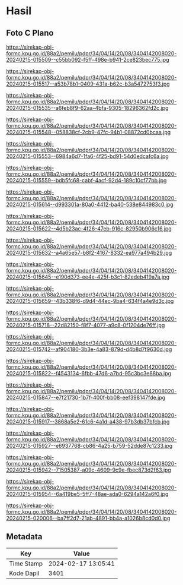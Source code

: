 # Hasil

## Foto C Plano

https://sirekap-obj-formc.kpu.go.id/88a2/pemilu/pdpr/34/04/14/20/08/3404142008020-20240215-015509--c55bb092-f5ff-498e-b941-2ce823bec775.jpg

https://sirekap-obj-formc.kpu.go.id/88a2/pemilu/pdpr/34/04/14/20/08/3404142008020-20240215-015517--a53b78b1-0409-431a-b62c-b3a5472753f3.jpg

https://sirekap-obj-formc.kpu.go.id/88a2/pemilu/pdpr/34/04/14/20/08/3404142008020-20240215-015535--a6feb8f9-62aa-4bfa-9305-18296362fd2c.jpg

https://sirekap-obj-formc.kpu.go.id/88a2/pemilu/pdpr/34/04/14/20/08/3404142008020-20240215-015548--058838cf-2cb9-47fc-94b1-08872cd0bcaa.jpg

https://sirekap-obj-formc.kpu.go.id/88a2/pemilu/pdpr/34/04/14/20/08/3404142008020-20240215-015553--6984a6d7-1fa6-4f25-bd91-54d0edcafc6a.jpg

https://sirekap-obj-formc.kpu.go.id/88a2/pemilu/pdpr/34/04/14/20/08/3404142008020-20240215-015559--bdb5fc68-cabf-4acf-92d4-189c10cf77bb.jpg

https://sirekap-obj-formc.kpu.go.id/88a2/pemilu/pdpr/34/04/14/20/08/3404142008020-20240215-015614--d993301a-80a0-4412-ba40-538e844983c0.jpg

https://sirekap-obj-formc.kpu.go.id/88a2/pemilu/pdpr/34/04/14/20/08/3404142008020-20240215-015622--4d5b23ac-4f26-47eb-916c-82950b906c16.jpg

https://sirekap-obj-formc.kpu.go.id/88a2/pemilu/pdpr/34/04/14/20/08/3404142008020-20240215-015632--a4a65e57-b8f2-4167-8332-ea977a494b29.jpg

https://sirekap-obj-formc.kpu.go.id/88a2/pemilu/pdpr/34/04/14/20/08/3404142008020-20240215-015645--e190d373-ee4e-425f-b3c1-82edeb419a7a.jpg

https://sirekap-obj-formc.kpu.go.id/88a2/pemilu/pdpr/34/04/14/20/08/3404142008020-20240215-015659--43b338f6-d9d4-44ec-9ba4-634f4a4e9d3c.jpg

https://sirekap-obj-formc.kpu.go.id/88a2/pemilu/pdpr/34/04/14/20/08/3404142008020-20240215-015718--22d82150-f8f7-4077-a9c8-0f1204de76ff.jpg

https://sirekap-obj-formc.kpu.go.id/88a2/pemilu/pdpr/34/04/14/20/08/3404142008020-20240215-015742--af904180-3b3e-4a83-879d-d4b8d7f9630d.jpg

https://sirekap-obj-formc.kpu.go.id/88a2/pemilu/pdpr/34/04/14/20/08/3404142008020-20240215-015822--f4543134-6fbb-47d6-a7bd-95c3bc3e88ba.jpg

https://sirekap-obj-formc.kpu.go.id/88a2/pemilu/pdpr/34/04/14/20/08/3404142008020-20240215-015847--e7f21730-1b7f-400f-bb08-eef398147fde.jpg

https://sirekap-obj-formc.kpu.go.id/88a2/pemilu/pdpr/34/04/14/20/08/3404142008020-20240215-015917--3868a5e2-61c6-4a1d-a438-97b3db37bfcb.jpg

https://sirekap-obj-formc.kpu.go.id/88a2/pemilu/pdpr/34/04/14/20/08/3404142008020-20240215-015927--e6937768-cb86-4a25-b759-52dde87c1233.jpg

https://sirekap-obj-formc.kpu.go.id/88a2/pemilu/pdpr/34/04/14/20/08/3404142008020-20240215-015942--71505387-a09c-4609-9c9e-fbec873d2f63.jpg

https://sirekap-obj-formc.kpu.go.id/88a2/pemilu/pdpr/34/04/14/20/08/3404142008020-20240215-015954--6a419be5-5ff7-48ae-ada0-6294a142a6f0.jpg

https://sirekap-obj-formc.kpu.go.id/88a2/pemilu/pdpr/34/04/14/20/08/3404142008020-20240215-020006--ba7ff2d7-21ab-4891-bb4a-a1026b8cd0d0.jpg


## Metadata

| Key        | Value               |
| ---------- | ------------------- |
| Time Stamp | 2024-02-17 13:05:41 |
| Kode Dapil | 3401                |



